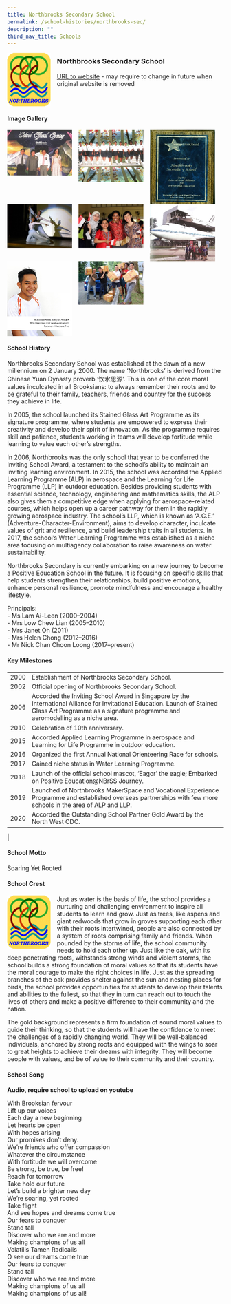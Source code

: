 ```yaml
---
title: Northbrooks Secondary School
permalink: /school-histories/northbrooks-sec/
description: ""
third_nav_title: Schools
---
```

<img src="/images/northbrookssec1.png" style="width:20%;margin-right:15px;" align = "left">

### **Northbrooks Secondary School**
[URL to website](https://northbrookssec.moe.edu.sg/) - may require to change in future when original website is removed

<br clear="left">

#### **Image Gallery**

<p><a href="/images/northbrookssec2.jpg">  
<img src="/images/northbrookssec2.jpg" style="width:30%;margin-right:15px;" align = "left">
</a></p>

<p><a href="/images/northbrookssec3.jpg">  
<img src="/images/northbrookssec3.jpg" style="width:30%;margin-right:15px;" align = "left">
</a></p>

<p><a href="/images/northbrookssec4.jpg">  
<img src="/images/northbrookssec4.jpg" style="width:30%;margin-right:15px;" align = "left">
</a></p>

<p><a href="/images/northbrookssec5.jpg">  
<img src="/images/northbrookssec5.jpg" style="width:30%;margin-right:15px;" align = "left">
</a></p>

<p><a href="/images/northbrookssec6.jpg">  
<img src="/images/northbrookssec6.jpg" style="width:30%;margin-right:15px;" align = "left">
</a></p>

<p><a href="/images/northbrookssec7.jpg">  
<img src="/images/northbrookssec7.jpg" style="width:30%;margin-right:15px;" align = "left">
</a></p>

<p><a href="/images/northbrookssec8.jpg">  
<img src="/images/northbrookssec8.jpg" style="width:30%;margin-right:15px;" align = "left">
</a></p>

<p><a href="/images/northbrookssec9.jpg">  
<img src="/images/northbrookssec9.jpg" style="width:30%;margin-right:15px;" align = "left">
</a></p>

<br clear="left">

#### **School History**
Northbrooks Secondary School was established at the dawn of a new millennium on 2 January 2000. The name ‘Northbrooks’ is derived from the Chinese Yuan Dynasty proverb ‘饮水思源’. This is one of the core moral values inculcated in all Brooksians: to always remember their roots and to be grateful to their family, teachers, friends and country for the success they achieve in life.

In 2005, the school launched its Stained Glass Art Programme as its signature programme, where students are empowered to express their creativity and develop their spirit of innovation. As the programme requires skill and patience, students working in teams will develop fortitude while learning to value each other’s strengths.

In 2006, Northbrooks was the only school that year to be conferred the Inviting School Award, a testament to the school’s ability to maintain an inviting learning environment. In 2015, the school was accorded the Applied Learning Programme (ALP) in aerospace and the Learning for Life Programme (LLP) in outdoor education. Besides providing students with essential science, technology, engineering and mathematics skills, the ALP also gives them a competitive edge when applying for aerospace-related courses, which helps open up a career pathway for them in the rapidly growing aerospace industry. The school’s LLP, which is known as ‘A.C.E.’ (Adventure-Character-Environment), aims to develop character, inculcate values of grit and resilience, and build leadership traits in all students. In 2017, the school’s Water Learning Programme was established as a niche area focusing on multiagency collaboration to raise awareness on water sustainability.

Northbrooks Secondary is currently embarking on a new journey to become a Positive Education School in the future. It is focusing on specific skills that help students strengthen their relationships, build positive emotions, enhance personal resilience, promote mindfulness and encourage a healthy lifestyle.

Principals:<br>
\- Ms Lam Ai-Leen (2000–2004)<br>
\- Mrs Low Chew Lian (2005–2010)<br>
\- Mrs Janet Oh (2011)<br>
\- Mrs Helen Chong (2012–2016)<br>
\- Mr Nick Chan Choon Loong (2017–present)

#### **Key Milestones**

|  |  |
|:---:|---|
| 2000 | Establishment of Northbrooks Secondary School. |
| 2002 | Official opening of Northbrooks Secondary School. |
| 2006 | Accorded the Inviting School Award in Singapore by the International Alliance for Invitational Education. Launch of Stained Glass Art Programme as a signature programme and aeromodelling as a niche area. |
| 2010 | Celebration of 10th anniversary. |
| 2015 | Accorded Applied Learning Programme in aerospace and Learning for Life Programme in outdoor education. |
| 2016 | Organized the first Annual National Orienteering Race for schools. |
| 2017 | Gained niche status in Water Learning Programme. |
| 2018 | Launch of the official school mascot, ‘Eagor’ the eagle; Embarked on Positive Education@NBrSS Journey. |
| 2019 | Launched of Northbrooks MakerSpace and Vocational Experience Programme and established overseas partnerships with few more schools in the area of ALP and LLP. |
| 2020 | Accorded the Outstanding School Partner Gold Award by the North West CDC. |
|

#### **School Motto**
Soaring Yet Rooted

#### **School Crest**
<img src="/images/northbrookssec1.png" style="width:20%;margin-right:15px;" align = "left">

Just as water is the basis of life, the school provides a nurturing and challenging environment to inspire all students to learn and grow. Just as trees, like aspens and giant redwoods that grow in groves supporting each other with their roots intertwined, people are also connected by a system of roots comprising family and friends. When pounded by the storms of life, the school community needs to hold each other up. Just like the oak, with its deep penetrating roots, withstands strong winds and violent storms, the school builds a strong foundation of moral values so that its students have the moral courage to make the right choices in life. Just as the spreading branches of the oak provides shelter against the sun and nesting places for birds, the school provides opportunities for students to develop their talents and abilities to the fullest, so that they in turn can reach out to touch the lives of others and make a positive difference to their community and the nation.

The gold background represents a firm foundation of sound moral values to guide their thinking, so that the students will have the confidence to meet the challenges of a rapidly changing world. They will be well-balanced individuals, anchored by strong roots and equipped with the wings to soar to great heights to achieve their dreams with integrity. They will become people with values, and be of value to their community and their country.

#### **School Song**
**Audio, require school to upload on youtube**

With Brooksian fervour<br>
Lift up our voices<br>
Each day a new beginning<br>
Let hearts be open<br>
With hopes arising<br>
Our promises don’t deny.<br>
We’re friends who offer compassion<br>
Whatever the circumstance<br>
With fortitude we will overcome<br>
Be strong, be true, be free!<br>
Reach for tomorrow<br>
Take hold our future<br>
Let’s build a brighter new day<br>
We’re soaring, yet rooted<br>
Take flight<br>
And see hopes and dreams come true<br>
Our fears to conquer<br>
Stand tall<br>
Discover who we are and more<br>
Making champions of us all<br>
Volatilis Tamen Radicalis<br>
O see our dreams come true<br>
Our fears to conquer<br>
Stand tall<br>
Discover who we are and more<br>
Making champions of us all<br>
Making champions of us all!